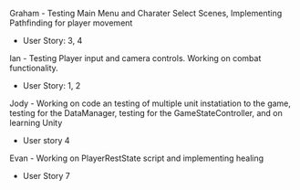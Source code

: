 
Graham - Testing Main Menu and Charater Select Scenes, Implementing Pathfinding for player movement
  - User Story: 3, 4

Ian - Testing Player input and camera controls. Working on combat functionality. 
  - User Story: 1, 2

Jody - Working on code an testing of multiple unit instatiation to the game, testing for the DataManager, testing for the GameStateController, and on learning Unity
  - User story 4

Evan - Working on PlayerRestState script and implementing healing
  - User Story 7
